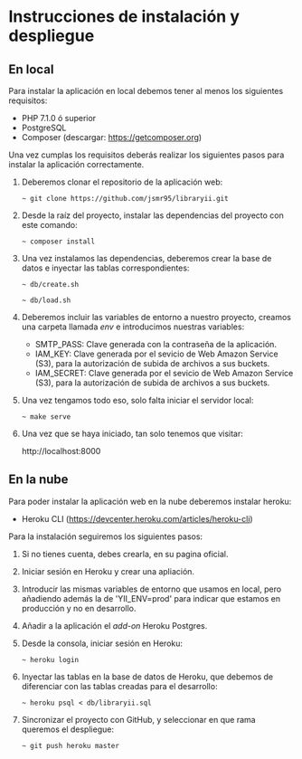# Instrucciones de instalación y despliegue

## En local

Para instalar la aplicación en local debemos tener al menos los siguientes requisitos:

* PHP 7.1.0 ó superior
* PostgreSQL
* Composer (descargar: https://getcomposer.org)

Una vez cumplas los requisitos deberás realizar los siguientes pasos para instalar la aplicación correctamente.

1. Deberemos clonar el repositorio de la aplicación web:

    ```
    ~ git clone https://github.com/jsmr95/libraryii.git
    ```

2. Desde la raíz del proyecto, instalar las dependencias del proyecto con este comando:

    ```
    ~ composer install
    ```

3. Una vez instalamos las dependencias, deberemos crear la base de datos e inyectar las tablas correspondientes:

    ```
    ~ db/create.sh
    ```

    ```
    ~ db/load.sh
    ```

4. Deberemos incluir las variables de entorno a nuestro proyecto, creamos una carpeta llamada *env* e introducimos nuestras variables:

    * SMTP_PASS: Clave generada con la contraseña de la aplicación.
    * IAM_KEY: Clave generada por el sevicio de Web Amazon Service (S3), para la autorización de subida de archivos a sus buckets.
    * IAM_SECRET: Clave generada por el sevicio de Web Amazon Service (S3), para la autorización de subida de archivos a sus buckets.

5. Una vez tengamos todo eso, solo falta iniciar el servidor local:

    ```
    ~ make serve
    ```

6. Una vez que se haya iniciado, tan solo tenemos que visitar:

    http://localhost:8000

## En la nube

Para poder instalar la aplicación web en la nube deberemos instalar heroku:

* Heroku CLI (https://devcenter.heroku.com/articles/heroku-cli)

Para la instalación seguiremos los siguientes pasos:

1. Si no tienes cuenta, debes crearla, en su pagina oficial.

2. Iniciar sesión en Heroku y crear una apliación.

3. Introducir las mismas variables de entorno que usamos en local, pero añadiendo además la de 'YII_ENV=prod' para indicar que estamos en producción y no en desarrollo.

4. Añadir a la aplicación el *add-on* Heroku Postgres.

5. Desde la consola, iniciar sesión en Heroku:

    ```
    ~ heroku login
    ```

6. Inyectar las tablas en la base de datos de Heroku, que debemos de diferenciar con las tablas creadas para el desarrollo:

    ```
    ~ heroku psql < db/libraryii.sql
    ```

7. Sincronizar el proyecto con GitHub, y seleccionar en que rama queremos el despliegue:

    ```
    ~ git push heroku master
    ```
